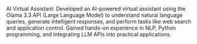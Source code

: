 AI Virtual Assistant: Developed an AI-powered virtual assistant using the Olama 3.3 API (Large Language Model) to understand natural language queries, generate intelligent responses, and perform tasks like web search and application control. Gained hands-on experience in NLP, Python programming, and integrating LLM APIs into practical applications.
